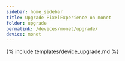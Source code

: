 ```yaml
---
sidebar: home_sidebar
title: Upgrade PixelExperience on monet
folder: upgrade
permalink: /devices/monet/upgrade/
device: monet
---
```

{% include templates/device_upgrade.md %}
